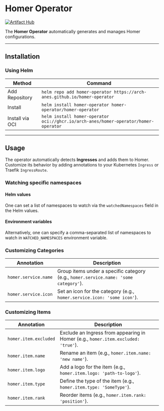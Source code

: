 # Homer Operator

[![Artifact Hub](https://img.shields.io/endpoint?url=https://artifacthub.io/badge/repository/homer-operator)](https://artifacthub.io/packages/search?repo=homer-operator)

The **Homer Operator** automatically generates and manages Homer configurations. 

---

## Installation

### Using Helm

| **Method**       | **Command**                                                                                   |
|------------------|-----------------------------------------------------------------------------------------------|
| Add Repository   | `helm repo add homer-operator https://arch-anes.github.io/homer-operator`                     |
| Install          | `helm install homer-operator homer-operator/homer-operator`                                   |
| Install via OCI  | `helm install homer-operator oci://ghcr.io/arch-anes/homer-operator/homer-operator`           |

---

## Usage

The operator automatically detects **Ingresses** and adds them to Homer. Customize its behavior by adding annotations to your Kubernetes `Ingress` or Traefik `IngressRoute`.

### Watching specific namespaces

#### Helm values

One can set a list of namespaces to watch via the `watchedNamespaces` field in the Helm values.

#### Environment variables

Alternatively, one can specify a comma-separated list of namespaces to watch in `WATCHED_NAMESPACES` environment variable.

### Customizing Categories

| **Annotation**               | **Description**                                                                      |
|------------------------------|--------------------------------------------------------------------------------------|
| `homer.service.name`         | Group items under a specific category (e.g., `homer.service.name: 'some category'`). |
| `homer.service.icon`         | Set an icon for the category (e.g., `homer.service.icon: 'some icon'`).              |

### Customizing Items

| **Annotation**               | **Description**                                                                   |
|------------------------------|-----------------------------------------------------------------------------------|
| `homer.item.excluded`        | Exclude an Ingress from appearing in Homer (e.g., `homer.item.excluded: 'true'`). |
| `homer.item.name`            | Rename an item (e.g., `homer.item.name: 'new name'`).                             |
| `homer.item.logo`            | Add a logo for the item (e.g., `homer.item.logo: 'path-to-logo'`).                |
| `homer.item.type`            | Define the type of the item (e.g., `homer.item.type: 'SomeType'`).                |
| `homer.item.rank`            | Reorder items (e.g., `homer.item.rank: 'position'`).                              |

